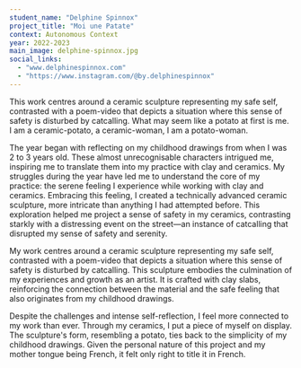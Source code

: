 ```yaml
---
student_name: "Delphine Spinnox"
project_title: "Moi une Patate"
context: Autonomous Context
year: 2022-2023
main_image: delphine-spinnox.jpg
social_links:
  - "www.delphinespinnox.com"
  - "https://www.instagram.com/@by.delphinespinnox"
---
```

This work centres around a ceramic sculpture representing my safe self, contrasted with a poem-video that depicts a situation where this sense of safety is disturbed by catcalling.  What may seem like a potato at first is me. I am a ceramic-potato, a ceramic-woman, I am a potato-woman.

The year began with reflecting on my childhood drawings from when I was 2 to 3 years old. These almost unrecognisable characters intrigued me, inspiring me to translate them into my practice with clay and ceramics. My struggles during the year have led me to understand the core of my practice: the serene feeling I experience while working with clay and ceramics. Embracing this feeling, I created a technically advanced ceramic sculpture, more intricate than anything I had attempted before. This exploration helped me project a sense of safety in my ceramics, contrasting starkly with a distressing event on the street—an instance of catcalling that disrupted my sense of safety and serenity.

My work centres around a ceramic sculpture representing my safe self, contrasted with a poem-video that depicts a situation where this sense of safety is disturbed by catcalling. This sculpture embodies the culmination of my experiences and growth as an artist. It is crafted with clay slabs, reinforcing the connection between the material and the safe feeling that also originates from my childhood drawings. 

Despite the challenges and intense self-reflection, I feel more connected to my work than ever. Through my ceramics, I put a piece of myself on display. The sculpture's form, resembling a potato, ties back to the simplicity of my childhood drawings. Given the personal nature of this project and my mother tongue being French, it felt only right to title it in French.
